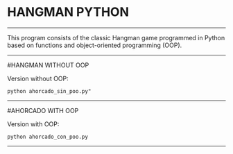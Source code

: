 # HANGMAN PYTHON

----

This program consists of the classic Hangman game programmed in Python based on functions and object-oriented programming (OOP).

----

#HANGMAN WITHOUT OOP

Version without OOP:

```batch
python ahorcado_sin_poo.py"
```


----

#AHORCADO WITH OOP

Version with OOP:

``` batch
python ahorcado_con_poo.py
```

----
